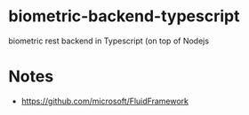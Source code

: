 # biometric-backend-typescript
biometric rest backend in Typescript (on top of Nodejs

# Notes
- https://github.com/microsoft/FluidFramework
